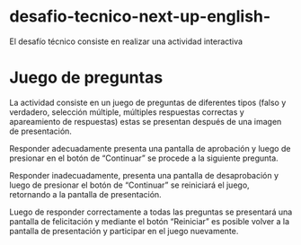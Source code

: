 # desafio-tecnico-next-up-english-
El desafío técnico consiste en realizar una actividad interactiva
# Juego de preguntas
La actividad consiste en un juego de preguntas de diferentes tipos (falso y verdadero, selección múltiple, múltiples respuestas correctas y apareamiento de respuestas) estas se presentan después de una imagen de presentación.

Responder adecuadamente presenta una pantalla de aprobación y luego de presionar en el botón de “Continuar” se procede a la siguiente pregunta.

Responder inadecuadamente, presenta una pantalla de desaprobación y luego de presionar el botón de “Continuar” se reiniciará el juego, retornando a la pantalla de presentación.

Luego de responder correctamente a todas las preguntas se presentará una pantalla de felicitación y mediante el botón “Reiniciar” es posible volver a la pantalla de presentación y participar en el juego nuevamente. 

